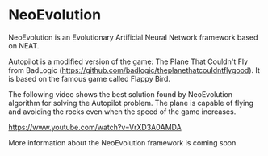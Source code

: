 NeoEvolution
============

NeoEvolution is an Evolutionary Artificial Neural Network framework based on NEAT.

Autopilot is a modified version of the game: The Plane That Couldn't Fly from BadLogic (https://github.com/badlogic/theplanethatcouldntflygood). It is based on the famous game called Flappy Bird.

The following video shows the best solution found by NeoEvolution algorithm for solving the Autopilot problem. The plane is capable of flying and avoiding the rocks even when the speed of the game increases.

https://www.youtube.com/watch?v=VrXD3A0AMDA

More information about the NeoEvolution framework is coming soon.
